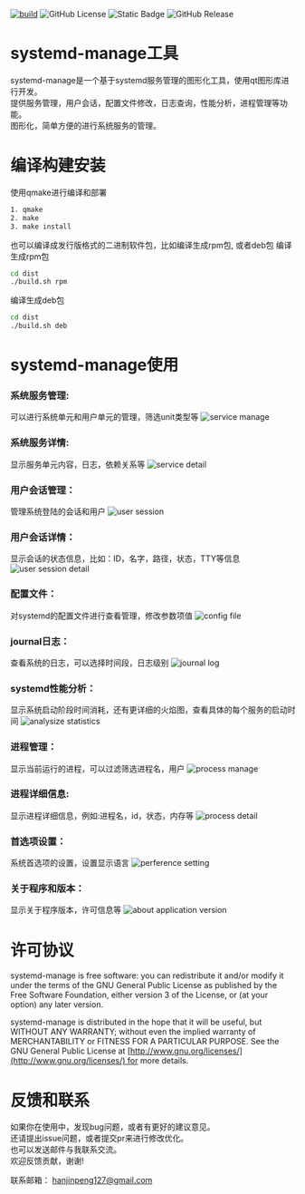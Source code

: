 [![build](https://github.com/prownd/systemd-manage/actions/workflows/main.yml/badge.svg)](https://github.com/prownd/systemd-manage/actions/workflows/main.yml)
![GitHub License](https://img.shields.io/github/license/prownd/systemd-manage)
![Static Badge](https://img.shields.io/badge/qt-%3E%3D5-green)
![GitHub Release](https://img.shields.io/github/v/release/prownd/systemd-manage)

# systemd-manage工具
systemd-manage是一个基于systemd服务管理的图形化工具，使用qt图形库进行开发。  
提供服务管理，用户会话，配置文件修改，日志查询，性能分析，进程管理等功能。  
图形化，简单方便的进行系统服务的管理。

# 编译构建安装
使用qmake进行编译和部署
```bash
1. qmake
2. make
3. make install
```

也可以编译成发行版格式的二进制软件包，比如编译生成rpm包, 或者deb包
编译生成rpm包
```bash
cd dist
./build.sh rpm
```

编译生成deb包
```bash
cd dist
./build.sh deb
```

# systemd-manage使用
### 系统服务管理:
可以进行系统单元和用户单元的管理，筛选unit类型等
![service manage](images/zh/service-manage-view-1.png "systemd service unit manage")

### 系统服务详情:
显示服务单元内容，日志，依赖关系等
![service detail](images/zh/service-detail-view-1.png "service unit detail")

### 用户会话管理：
管理系统登陆的会话和用户
![user session](images/zh/user-session-view-1.png "user session info")

### 用户会话详情：
显示会话的状态信息，比如：ID，名字，路径，状态，TTY等信息
![user session detail](images/zh/user-session-detail-1.png "show user session detail")

### 配置文件：
对systemd的配置文件进行查看管理，修改参数项值
![config file](images/zh/config-file-view-1.png "config file info")

### journal日志：
查看系统的日志，可以选择时间段，日志级别
![journal log](images/zh/journal-log-view-1.png "show journal log")

### systemd性能分析：
显示系统启动阶段时间消耗，还有更详细的火焰图，查看具体的每个服务的启动时间
![analysize statistics](images/zh/analysize-statistics-view-1.png "systemd performance analysize statistics")

### 进程管理：
显示当前运行的进程，可以过滤筛选进程名，用户
![process manage](images/zh/process-manage-view-1.png "process management")

### 进程详细信息:
显示进程详细信息，例如:进程名，id，状态，内存等
![process detail](images/zh/process-detail-view-1.png "process detail information")

### 首选项设置：
系统首选项的设置，设置显示语言
![perference setting](images/zh/setting-view-1.png "program perference setting")

### 关于程序和版本：
显示关于程序版本，许可信息等
![about application version](images/zh/about-view-1.png "abuot version info")


# 许可协议
systemd-manage is free software: you can redistribute it and/or modify it under the terms of the GNU General Public License as published by the Free Software Foundation, either version 3 of the License, or (at your option) any later version.

systemd-manage is distributed in the hope that it will be useful, but WITHOUT ANY WARRANTY; without even the implied warranty of MERCHANTABILITY or FITNESS FOR A PARTICULAR PURPOSE. See the GNU General Public License at [http://www.gnu.org/licenses/](http://www.gnu.org/licenses/) for more details.


# 反馈和联系
如果你在使用中，发现bug问题，或者有更好的建议意见。  
还请提出issue问题，或者提交pr来进行修改优化。  
也可以发送邮件与我联系交流。  
欢迎反馈贡献，谢谢!

联系邮箱：  [hanjinpeng127@gmail.com](mailto:hanjinpeng127@gmail.com)












